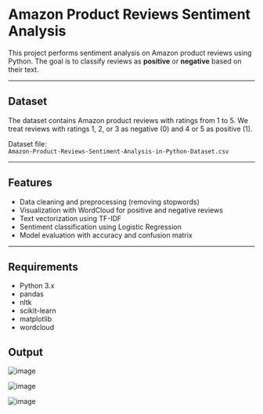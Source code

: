# Amazon Product Reviews Sentiment Analysis

This project performs sentiment analysis on Amazon product reviews using Python. The goal is to classify reviews as **positive** or **negative** based on their text.

---

## Dataset

The dataset contains Amazon product reviews with ratings from 1 to 5. We treat reviews with ratings 1, 2, or 3 as negative (0) and 4 or 5 as positive (1).

Dataset file:  
`Amazon-Product-Reviews-Sentiment-Analysis-in-Python-Dataset.csv`

---

## Features

- Data cleaning and preprocessing (removing stopwords)
- Visualization with WordCloud for positive and negative reviews
- Text vectorization using TF-IDF
- Sentiment classification using Logistic Regression
- Model evaluation with accuracy and confusion matrix

---

## Requirements

- Python 3.x
- pandas
- nltk
- scikit-learn
- matplotlib
- wordcloud

## Output

![image](https://github.com/user-attachments/assets/2e0f5d65-a471-43b2-93d0-5c894484c444)


![image](https://github.com/user-attachments/assets/4a9916a3-d1a9-4b24-93c8-228901d44bef)


![image](https://github.com/user-attachments/assets/3df8ef49-aaac-4673-bc6c-2c6077238eec)


